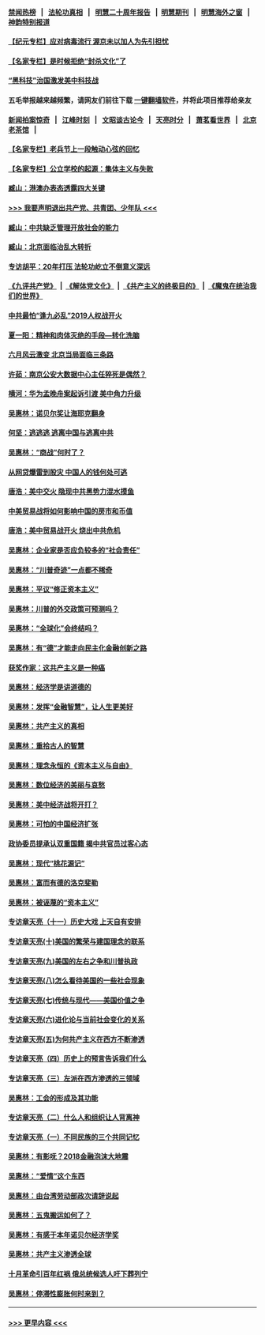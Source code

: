 #### [禁闻热榜](热点新闻.md?=0)  &nbsp;&nbsp;|&nbsp;&nbsp; [法轮功真相](https://github.com/gfw-breaker/truth/blob/master/README.md?=0) &nbsp;&nbsp;|&nbsp;&nbsp; [明慧二十周年报告](https://github.com/gfw-breaker/mh-reports/blob/master/README.md?=0) &nbsp;&nbsp;|&nbsp;&nbsp;[明慧期刊](https://github.com/gfw-breaker/mh-qikan) &nbsp;&nbsp;|&nbsp;&nbsp; [明慧海外之窗](https://github.com/gfw-breaker/mh-news/blob/master/README.md?=0) &nbsp;&nbsp;|&nbsp;&nbsp; [神韵特别报道](https://github.com/gfw-breaker/mh-news/blob/master/shenyun.md?=0)
#### [【纪元专栏】应对病毒流行 渥京未以加人为先引担忧](../pages/nsc423/n11875714.md?t=03012231) 
#### [【名家专栏】是时候拒绝“封杀文化”了](../pages/nsc423/n11814093.md?t=03012231) 
#### [“黑科技”治国激发美中科技战](../pages/nsc423/n11638056.md?t=03012231) 
#### 五毛举报越来越频繁，请网友们前往下载 [一键翻墙软件](https://github.com/gfw-breaker/ssr-accounts)，并将此项目推荐给亲友
#### [新闻拍案惊奇](https://github.com/gfw-breaker/banned-news/blob/master/pages/link4.md) &nbsp;&nbsp;|&nbsp;&nbsp; [江峰时刻](https://github.com/gfw-breaker/banned-news/blob/master/pages/link4.md) &nbsp;&nbsp;|&nbsp;&nbsp; [文昭谈古论今](https://github.com/gfw-breaker/banned-news/blob/master/pages/link4.md) &nbsp;&nbsp;|&nbsp;&nbsp; [天亮时分](https://github.com/gfw-breaker/banned-news/blob/master/pages/link4.md) &nbsp;&nbsp;|&nbsp;&nbsp; [萧茗看世界](https://github.com/gfw-breaker/banned-news/blob/master/pages/link4.md) &nbsp;&nbsp;|&nbsp;&nbsp; [北京老茶馆](https://github.com/gfw-breaker/banned-news/blob/master/pages/link4.md) &nbsp;&nbsp;|&nbsp;&nbsp; 
#### [【名家专栏】老兵节上一段触动心弦的回忆](../pages/nsc423/n11646016.md?t=03012231) 
#### [【名家专栏】公立学校的起源：集体主义与失败](../pages/nsc423/n11601833.md?t=03012231) 
#### [臧山：港澳办表态透露四大关键](../pages/nsc423/n11421628.md?t=03012231) 
#### [>>> 我要声明退出共产党、共青团、少年队 <<<](https://github.com/begood0513/goodnews/blob/master/quit/letter.md) 
#### [臧山：中共缺乏管理开放社会的能力](../pages/nsc423/n11407457.md?t=03012231) 
#### [臧山：北京面临治乱大转折](../pages/nsc423/n11406895.md?t=03012231) 
#### [专访胡平：20年打压 法轮功屹立不倒意义深远](../pages/nsc423/n11398800.md?t=03012231) 
#### [《九评共产党》](https://github.com/begood0513/9ping.md/blob/master/README.md) &nbsp;|&nbsp; [《解体党文化》](../../../../jtdwh.md/blob/master/README.md)  &nbsp;|&nbsp; [《共产主义的终极目的》](../../../../gczydzjmd.md/blob/master/README.md) &nbsp;|&nbsp; [《魔鬼在统治我们的世界》](../../../../mgztzwmdsj.md/blob/master/README.md) 
#### [中共最怕“逢九必乱”2019人权战开火](../pages/nsc423/n11385248.md?t=03012231) 
#### [夏一阳：精神和肉体灭绝的手段—转化洗脑](../pages/nsc423/n11368250.md?t=03012231) 
#### [六月风云激变 北京当局面临三条路](../pages/nsc423/n11313668.md?t=03012231) 
#### [许茹：南京公安大数据中心主任猝死是偶然？](../pages/nsc423/n11064744.md?t=03012231) 
#### [横河：华为孟晚舟案起诉引渡 美中角力升级](../pages/nsc423/n11027230.md?t=03012231) 
#### [吴惠林：诺贝尔奖让海耶克翻身](../pages/nsc423/n10890049.md?t=03012231) 
#### [何坚：逃逃逃 逃离中国与逃离中共](../pages/nsc423/n10592891.md?t=03012231) 
#### [吴惠林：“商战”何时了？](../pages/nsc423/n10573558.md?t=03012231) 
#### [从网贷爆雷到股灾 中国人的钱何处可逃](../pages/nsc423/n10572800.md?t=03012231) 
#### [唐浩：美中交火 隐现中共黑势力混水摸鱼](../pages/nsc423/n10544040.md?t=03012231) 
#### [中美贸易战将如何影响中国的房市和币值](../pages/nsc423/n10543697.md?t=03012231) 
#### [唐浩：美中贸易战开火 烧出中共危机](../pages/nsc423/n10540126.md?t=03012231) 
#### [吴惠林：企业家是否应负较多的“社会责任”](../pages/nsc423/n10535022.md?t=03012231) 
#### [吴惠林：“川普奇迹”一点都不稀奇](../pages/nsc423/n10512808.md?t=03012231) 
#### [吴惠林：平议“修正资本主义”](../pages/nsc423/n10495724.md?t=03012231) 
#### [吴惠林：川普的外交政策可预测吗？](../pages/nsc423/n10462387.md?t=03012231) 
#### [吴惠林：“全球化”会终结吗？](../pages/nsc423/n10452838.md?t=03012231) 
#### [吴惠林：有“德”才能走向民主化金融创新之路](../pages/nsc423/n10432292.md?t=03012231) 
#### [获奖作家：这共产主义是一种癌](../pages/nsc423/n10431541.md?t=03012231) 
#### [吴惠林：经济学是讲道德的](../pages/nsc423/n10398014.md?t=03012231) 
#### [吴惠林：发挥“金融智慧”，让人生更美好](../pages/nsc423/n10375019.md?t=03012231) 
#### [吴惠林：共产主义的真相](../pages/nsc423/n10351394.md?t=03012231) 
#### [吴惠林：重拾古人的智慧](../pages/nsc423/n10337691.md?t=03012231) 
#### [吴惠林：理念永恒的《资本主义与自由》](../pages/nsc423/n10316274.md?t=03012231) 
#### [吴惠林：数位经济的美丽与哀愁](../pages/nsc423/n10292946.md?t=03012231) 
#### [吴惠林：美中经济战将开打？](../pages/nsc423/n10258825.md?t=03012231) 
#### [吴惠林：可怕的中国经济扩张](../pages/nsc423/n10219147.md?t=03012231) 
#### [政协委员提承认双重国籍 揭中共官员过客心态](../pages/nsc423/n10208809.md?t=03012231) 
#### [吴惠林：现代“桃花源记”](../pages/nsc423/n10185234.md?t=03012231) 
#### [吴惠林：富而有德的洛克斐勒](../pages/nsc423/n10142264.md?t=03012231) 
#### [吴惠林：被诬蔑的“资本主义”](../pages/nsc423/n10124816.md?t=03012231) 
#### [专访章天亮（十一）历史大戏 上天自有安排](../pages/nsc423/n10094905.md?t=03012231) 
#### [专访章天亮(十)美国的繁荣与建国理念的联系](../pages/nsc423/n10094899.md?t=03012231) 
#### [专访章天亮(九)美国的左右之争和川普执政](../pages/nsc423/n10094889.md?t=03012231) 
#### [专访章天亮(八)怎么看待美国的一些社会现象](../pages/nsc423/n10094857.md?t=03012231) 
#### [专访章天亮(七)传统与现代——美国价值之争](../pages/nsc423/n10093140.md?t=03012231) 
#### [专访章天亮(六)进化论与当前社会变化的关系](../pages/nsc423/n10092036.md?t=03012231) 
#### [专访章天亮(五)为何共产主义在西方不断渗透](../pages/nsc423/n10083620.md?t=03012231) 
#### [专访章天亮（四）历史上的预言告诉我们什么](../pages/nsc423/n10083606.md?t=03012231) 
#### [专访章天亮（三）左派在西方渗透的三领域](../pages/nsc423/n10081115.md?t=03012231) 
#### [吴惠林：工会的形成及其功能](../pages/nsc423/n10080633.md?t=03012231) 
#### [专访章天亮（二）什么人和组织让人背离神](../pages/nsc423/n10076637.md?t=03012231) 
#### [专访章天亮（一）不同民族的三个共同记忆](../pages/nsc423/n10074188.md?t=03012231) 
#### [吴惠林：有影呒？2018金融泡沫大地震](../pages/nsc423/n10040534.md?t=03012231) 
#### [吴惠林：“爱情”这个东西](../pages/nsc423/n10019423.md?t=03012231) 
#### [吴惠林：由台湾劳动部政次请辞说起](../pages/nsc423/n9979679.md?t=03012231) 
#### [吴惠林：五鬼搬运如何了？](../pages/nsc423/n9925338.md?t=03012231) 
#### [吴惠林：有感于本年诺贝尔经济学奖](../pages/nsc423/n9871883.md?t=03012231) 
#### [吴惠林：共产主义渗透全球](../pages/nsc423/n9812748.md?t=03012231) 
#### [十月革命引百年红祸 俄总统候选人吁下葬列宁](../pages/nsc423/n9810182.md?t=03012231) 
#### [吴惠林：停滞性膨胀何时来到？](../pages/nsc423/n9764136.md?t=03012231) 

----
#### [ >>> 更早内容 <<< ](../indexes/nsc423-earlier.md)
